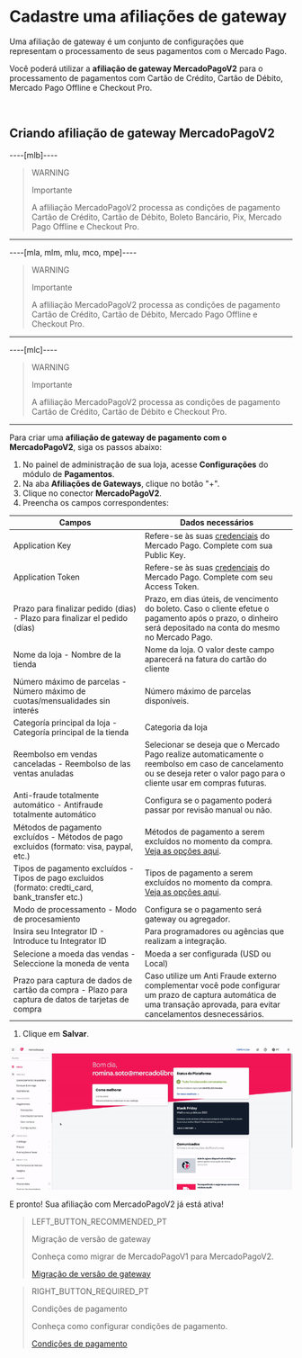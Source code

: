 # Cadastre uma afiliações de gateway

Uma afiliação de gateway é um conjunto de configurações que representam o processamento de seus pagamentos com o Mercado Pago.

Você poderá utilizar a **afiliação de gateway MercadoPagoV2** para o processamento de pagamentos com Cartão de Crédito, Cartão de Débito, Mercado Pago Offline e Checkout Pro.

&nbsp;

## Criando afiliação de gateway MercadoPagoV2

----[mlb]----

> WARNING
>
> Importante
>
> A afliliação MercadoPagoV2 processa as condições de pagamento Cartão de Crédito, Cartão de Débito, Boleto Bancário, Pix, Mercado Pago Offline e Checkout Pro.

------------

----[mla, mlm, mlu, mco, mpe]----

> WARNING
>
> Importante
>
> A afliliação MercadoPagoV2 processa as condições de pagamento Cartão de Crédito, Cartão de Débito, Mercado Pago Offline e Checkout Pro.

------------

----[mlc]----

> WARNING
>
> Importante
>
> A afliliação MercadoPagoV2 processa as condições de pagamento Cartão de Crédito, Cartão de Débito e Checkout Pro.

------------

Para criar uma **afiliação de gateway de pagamento com o MercadoPagoV2**, siga os passos abaixo:

1. No painel de administração de sua loja, acesse **Configurações** do módulo de **Pagamentos**.
2. Na aba **Afiliações de Gateways**, clique no botão "+".
3. Clique no conector **MercadoPagoV2**.
4. Preencha os campos correspondentes: 

|Campos|Dados necessários|
|---|---|
|Application Key|Refere-se às suas [credenciais](https://www.mercadopago[FAKER][URL][DOMAIN]/developers/pt/guides/resources/credentials) do Mercado Pago. Complete com sua Public Key.|
|Application Token|Refere-se às suas [credenciais](https://www.mercadopago[FAKER][URL][DOMAIN]/developers/pt/guides/resources/credentials) do Mercado Pago. Complete com seu Access Token.|
|Prazo para finalizar pedido (dias) - Plazo para finalizar el pedido (días)|Prazo, em dias úteis, de vencimento do boleto. Caso o cliente efetue o pagamento após o prazo, o dinheiro será depositado na conta do mesmo no Mercado Pago.|
|Nome da loja - Nombre de la tienda|Nome da loja. O valor deste campo aparecerá na fatura do cartão do cliente|
|Número máximo de parcelas - Número máximo de cuotas/mensualidades sin interés|Número máximo de parcelas disponíveis.|
|Categoría principal da loja - Categoría principal de la tienda|Categoria da loja|
|Reembolso em vendas canceladas - Reembolso de las ventas anuladas|Selecionar se deseja que o Mercado Pago realize automaticamente o reembolso em caso de cancelamento ou se deseja reter o valor pago para o cliente usar em compras futuras.|
|Anti-fraude totalmente automático - Antifraude totalmente automático|Configura se o pagamento poderá passar por revisão manual ou não.|
|Métodos de pagamento excluídos - Métodos de pago excluidos (formato: visa, paypal, etc.)|Métodos de pagamento a serem excluídos no momento da compra. [Veja as opções aqui](https://www.mercadopago[FAKER][URL][DOMAIN]/developers/pt/guides/plugins/unofficial/vtex/payment-methods).|
|Tipos de pagamento excluídos - Tipos de pago excluidos (formato: credti_card, bank_transfer etc.)|Tipos de pagamento a serem excluídos no momento da compra. [Veja as opções aqui](https://www.mercadopago[FAKER][URL][DOMAIN]/developers/pt/guides/plugins/unofficial/vtex/payment-methods).|
|Modo de processamento - Modo de procesamiento|Configura se o pagamento será gateway ou agregador.|
|Insira seu Integrator ID - Introduce tu Integrator ID|Para programadores ou agências que realizam a integração.|
|Selecione a moeda das vendas - Seleccione la moneda de venta|Moeda a ser configurada (USD ou Local)|
|Prazo para captura de dados de cartão da compra -  Plazo para captura de datos de tarjetas de compra|Caso utilize um Anti Fraude externo complementar você pode configurar um prazo de captura automática de uma transação aprovada, para evitar cancelamentos desnecessários.|

1. Clique em **Salvar**.

![Criando afiliação de gateway MercadoPagoV2](/images/vtex/affiliationV2-pt.gif)

E pronto! Sua afiliação com MercadoPagoV2 já está ativa!

> LEFT_BUTTON_RECOMMENDED_PT
>
> Migração de versão de gateway
>
> Conheça como migrar de MercadoPagoV1 para MercadoPagoV2.
>
> [Migração de versão de gateway](https://www.mercadopago[FAKER][URL][DOMAIN]/developers/pt/guides/plugins/unofficial/vtex/mp1-mp2-migration)

> RIGHT_BUTTON_REQUIRED_PT
>
> Condições de pagamento
>
> Conheça como configurar condições de pagamento.
>
> [Condições de pagamento](https://www.mercadopago[FAKER][URL][DOMAIN]/developers/pt/guides/plugins/unofficial/vtex/configure-payment-conditions)
